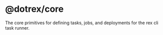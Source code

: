 # @dotrex/core

The core primitives for defining tasks, jobs, and deployments for the
rex cli task runner.
